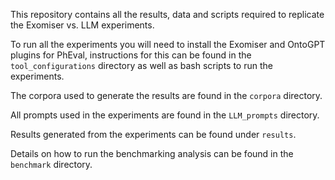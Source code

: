 This repository contains all the results, data and scripts required to replicate the Exomiser vs. LLM experiments.

To run all the experiments you will need to install the Exomiser and OntoGPT plugins for PhEval, instructions for this can be found in the `tool_configurations` directory as well as bash scripts to run the experiments.

The corpora used to generate the results are found in the `corpora` directory.

All prompts used in the experiments are found in the `LLM_prompts` directory.

Results generated from the experiments can be found under `results`.

Details on how to run the benchmarking analysis can be found in the `benchmark` directory.

